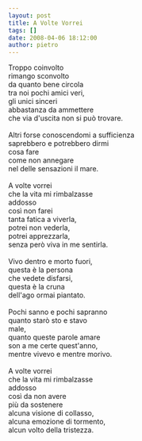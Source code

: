 ```yaml
---
layout: post
title: A Volte Vorrei
tags: []
date: 2008-04-06 18:12:00
author: pietro
---
```

Troppo coinvolto<br/>rimango sconvolto<br/>da quanto bene circola<br/>tra noi pochi amici veri,<br/>gli unici sinceri<br/>abbastanza da ammettere<br/>che via d'uscita non si può trovare.<br/><br/>Altri forse conoscendomi a sufficienza<br/>saprebbero e potrebbero dirmi<br/>cosa fare<br/>come non annegare<br/>nel delle sensazioni il mare.<br/><br/>A volte vorrei<br/>che la vita mi rimbalzasse<br/>addosso<br/>così non farei<br/>tanta fatica a viverla,<br/>potrei non vederla,<br/>potrei apprezzarla,<br/>senza però viva in me sentirla.<br/><br/>Vivo dentro e morto fuori,<br/>questa è la persona<br/>che vedete disfarsi,<br/>questa è la cruna<br/>dell'ago ormai piantato.<br/><br/>Pochi sanno e pochi sapranno<br/>quanto starò sto e stavo<br/>male,<br/>quanto queste parole amare<br/>son a me certe quest'anno,<br/>mentre vivevo e mentre morivo.<br/><br/>A volte vorrei<br/>che la vita mi rimbalzasse<br/>addosso<br/>così da non avere<br/>più da sostenere<br/>alcuna visione di collasso,<br/>alcuna emozione di tormento,<br/>alcun volto della tristezza.
